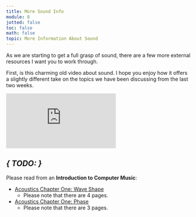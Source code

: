 ```yaml
---
title: More Sound Info
module: 8
jotted: false
toc: false
math: false
topic: More Information About Sound
---
```


As we are starting to get a full grasp of sound, there are a few more external resources I want you to work through.

First, is this charming old video about sound. I hope you enjoy how it offers a slightly different take on the topics we have been discussing from the last two weeks.

<div class="embed-responsive embed-responsive-16by9"><iframe class="embed-responsive-item" src="https://www.youtube.com/embed/cK2-6cgqgYA" frameborder="0" allow="accelerometer; autoplay; encrypted-media; gyroscope; picture-in-picture" allowfullscreen></iframe></div>


## **_{ TODO: }_**

Please read from an **Introduction to Computer Music**:

- [Acoustics Chapter One: Wave Shape](https://cmtext.indiana.edu/acoustics/chapter1_shape.php)
    - Please note that there are 4 pages.
- [Acoustics Chapter One: Phase](https://cmtext.indiana.edu/acoustics/chapter1_phase.php)
    - Please note that there are 3 pages.
